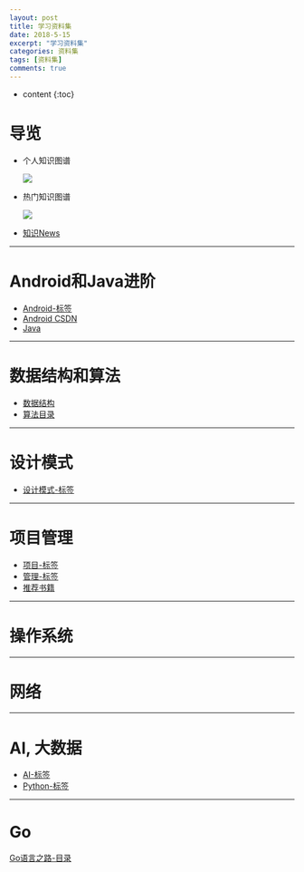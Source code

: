 ```yaml
---
layout: post
title: 学习资料集
date: 2018-5-15
excerpt: "学习资料集"
categories: 资料集
tags: [资料集]
comments: true
---
```


* content
{:toc}



# 导览

- 个人知识图谱

	![](https://i.imgur.com/dlsq778.png)

- 热门知识图谱

	![](https://i.imgur.com/vh7yCS5.png)

- [知识News](http://vivianking6855.github.io/2018/03/16/%E7%9F%A5%E8%AF%86News/)

---

# Android和Java进阶

- [Android-标签](http://vivianking6855.github.io/categories/#Android-ref)
- [Android CSDN](https://blog.csdn.net/vivian_king/article/category/3102095)
- [Java](https://blog.csdn.net/vivian_king/article/category/7493754)

---
# 数据结构和算法

- [数据结构](https://blog.csdn.net/vivian_king/article/details/79624965)
- [算法目录](http://vivianking6855.github.io/2018/05/08/Algorithm-Index/)

---
# 设计模式

- [设计模式-标签](http://vivianking6855.github.io/tag/#设计模式-ref)

---
# 项目管理

- [项目-标签](http://vivianking6855.github.io/tag/#Projects-ref)
- [管理-标签](http://vivianking6855.github.io/tag/#%E7%AE%A1%E7%90%86-ref)
- [推荐书籍](http://vivianking6855.github.io/2018/03/16/Books/)

---
# 操作系统


---   
# 网络


---
# AI, 大数据

- [AI-标签](http://vivianking6855.github.io/tag/#AI-ref)
- [Python-标签](http://vivianking6855.github.io/categories/#Python-ref)

---
# Go

[Go语言之路-目录](https://blog.csdn.net/vivian_king/article/details/80082454)